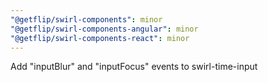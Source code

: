 ```yaml
---
"@getflip/swirl-components": minor
"@getflip/swirl-components-angular": minor
"@getflip/swirl-components-react": minor
---
```


Add "inputBlur" and "inputFocus" events to swirl-time-input
